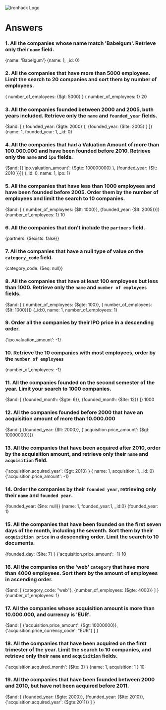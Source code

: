 ![Ironhack Logo](https://i.imgur.com/1QgrNNw.png)

# Answers

### 1. All the companies whose name match 'Babelgum'. Retrieve only their `name` field.

{name: 'Babelgum'}
{name: 1, _id: 0}

### 2. All the companies that have more than 5000 employees. Limit the search to 20 companies and sort them by **number of employees**.

{ number_of_employees: {$gt: 5000} }
{ number_of_employees: 1}
20

### 3. All the companies founded between 2000 and 2005, both years included. Retrieve only the `name` and `founded_year` fields.

{$and: [ { founded_year: {$gte: 2000} }, {founded_year: {$lte: 2005} } ]} 
{name: 1, founded_year: 1, _id: 0}

### 4. All the companies that had a Valuation Amount of more than 100.000.000 and have been founded before 2010. Retrieve only the `name` and `ipo` fields.

{$and: [{'ipo.valuation_amount': {$gte: 100000000} }, {founded_year: {$lt: 2010	}}]}
{_id: 0, name: 1, ipo: 1}

### 5. All the companies that have less than 1000 employees and have been founded before 2005. Order them by the number of employees and limit the search to 10 companies.
{$and: [ { number_of_employees: {$lt: 1000}}, {founded_year: {$lt: 2005}}]}
{number_of_employees: 1}
10

### 6. All the companies that don't include the `partners` field.

{partners: {$exists: false}}

### 7. All the companies that have a null type of value on the `category_code` field.

{category_code: {$eq: null}}

### 8. All the companies that have at least 100 employees but less than 1000. Retrieve only the `name` and `number of employees` fields.

{$and: [ { number_of_employees: {$gte: 100}}, { number_of_employees: {$lt: 1000}}]}
{_id:0, name: 1, number_of_employees: 1}

### 9. Order all the companies by their IPO price in a descending order.

{'ipo.valuation_amount': -1}

### 10. Retrieve the 10 companies with most employees, order by the `number of employees`

{number_of_employees: -1}

### 11. All the companies founded on the second semester of the year. Limit your search to 1000 companies.

{$and: [ {founded_month: {$gte: 6}}, {founded_month: {$lte: 12}} ]}
1000

### 12. All the companies founded before 2000 that have an acquisition amount of more than 10.000.000

{$and: [ {founded_year: {$lt: 2000}},  {'acquisition.price_amount': {$gt: 10000000}}]}

### 13. All the companies that have been acquired after 2010, order by the acquisition amount, and retrieve only their `name` and `acquisition` field.

{'acquisition.acquired_year': {$gt: 2010} } 
{ name: 1, acquisition: 1, _id: 0}
 {'acquisition.price_amount': -1}

### 14. Order the companies by their `founded year`, retrieving only their `name` and `founded year`.

{founded_year: {$ne: null}}
{name: 1, founded_year:1, _id:0}
{founded_year: 1}

### 15. All the companies that have been founded on the first seven days of the month, including the seventh. Sort them by their `acquisition price` in a descending order. Limit the search to 10 documents.

{founded_day: {$lte: 7} }
{'acquisition.price_amount': -1}
10

### 16. All the companies on the 'web' `category` that have more than 4000 employees. Sort them by the amount of employees in ascending order.

{$and: [ {category_code: "web"}, {number_of_employees: {$gte: 4000}} ] }
{number_of_employees: 1}

### 17. All the companies whose acquisition amount is more than 10.000.000, and currency is 'EUR'.

{$and: [ {'acquisition.price_amount': {$gt: 10000000}}, {'acquisition.price_currency_code': "EUR"} ] }

### 18. All the companies that have been acquired on the first trimester of the year. Limit the search to 10 companies, and retrieve only their `name` and `acquisition` fields.

{'acquisition.acquired_month': {$lte: 3} }
{name: 1, acquisition: 1 }
10

### 19. All the companies that have been founded between 2000 and 2010, but have not been acquired before 2011.

{$and: [ {founded_year: {$gte: 2000}}, {founded_year: {$lte: 2010}}, {'acquisition.acquired_year': {$gte:2011}} ] }
